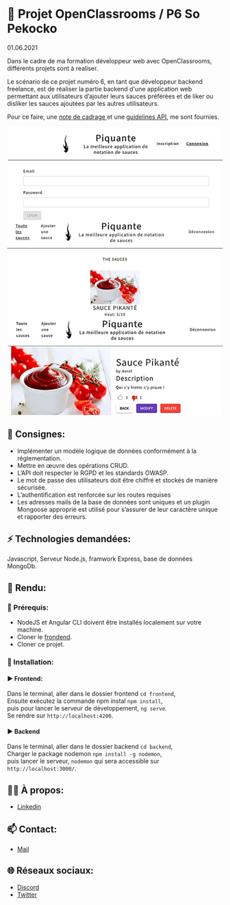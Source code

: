 # 📢 Projet OpenClassrooms / P6 So Pekocko
<p>01.06.2021</p>
<p> 
  Dans le cadre de ma formation développeur web avec OpenClassrooms, différents projets sont à realiser.
</p>

<p> 
  Le scénario de ce projet numéro 6, en tant que développeur backend freelance,
  est de réaliser la partie backend d'une application web permettant aux utilisateurs 
  d’ajouter leurs sauces préférées et de liker ou disliker les sauces ajoutées par les 
  autres utilisateurs.

</p>

<p> 
  Pour ce faire, une <a href="https://s3.eu-west-1.amazonaws.com/course.oc-static.com/projects/DWJ_FR_P6/P6_Note%20de%20cadrage%20So%20Pekocko_V3.pdf">
  note de cadrage </a> et une <a href="https://s3-eu-west-1.amazonaws.com/course.oc-static.com/projects/DWJ_FR_P6/Guidelines+API.pdf">guidelines API</a>,
  me sont fournies.
</p>

<p>
  <img alt="So Pekocko" 
       src="https://github.com/Cyrille57/CyrilleMorel_6_01062021/blob/master/ScreenShot/image_site.png" style:"max-width:60%; width:50%;">
</p>

<h2>📝 Consignes:</h2>

<ul>
  <li>
    Implémenter un modèle logique de données conformément à la réglementation.
  </li>
  <li>
    Mettre en œuvre des opérations CRUD.
  </li>
  <li>
    L’API doit respecter le RGPD et les standards OWASP.
  </li>
  <li>
    Le mot de passe des utilisateurs doit être chiffré et stockés de manière sécurisée.
  </li>
  <li>
    L’authentification est renforcée sur les routes requises 
  </li>
  <li>
  Les adresses mails de la base de données sont uniques et un plugin Mongoose 
  approprié est utilisé pour s’assurer de leur caractère unique et rapporter des erreurs.
  </li>
</ul>

<h2>⚡ Technologies demandées: </h2>

<p> Javascript, Serveur Node.js, framwork Express, base de données MongoDb.</p>

<h2>👀 Rendu: </h2>

<h3> 🔨 Prérequis: </h3>

<ul>
 <li>
  NodeJS et Angular CLI doivent être installés localement sur votre machine.
 </li>
 <li>
  Cloner le <a href="https://github.com/OpenClassrooms-Student-Center/dwj-projet6">frondend</a>.
 </li>
 <li>
  Cloner ce projet.
 </li>
</ul>

<h3> 🔧 Installation:</h3>

<h4>▶️ Frontend:</h4>
<p>
  Dans le terminal, aller dans le dossier frontend <code>cd frontend</code>,</br>
  Ensuite exécutez la commande npm instal <code>npm install</code>,</br>
  puis pour lancer le serveur de développement, <code>ng serve</code>.</br>
  Se rendre sur <code>http://localhost:4200</code>.
</p>

<h4>▶️ Backend</h4>
<p>
  Dans le terminal, aller dans le dossier backend <code>cd backend</code>,</br>
  Charger le package nodemon <code>npm install -g nodemon</code>,</br>
  puis lancer le serveur, <code>nodemon</code> qui sera accessible sur <code>http://localhost:3000/</code>.
</p>

<h2>🙋‍♂️ À propos: </h2>

<ul>
  <li>
    <a href="https://www.linkedin.com/in/cyrille-morel/">Linkedin</a>
  </li>
</ul> 


<h2>📫 Contact: </h2>

<ul>
  <li>
    <a href="mailto:cyril_dev@outlook.fr">Mail</a>
  </li>
</ul>

 <h2>🌐 Réseaux sociaux:</h2>
 
<ul>
  <li>
    <a href="https://discord.gg/At8T9HD">Discord</a>
  </li>
  <li>
    <a href="https://twitter.com/Cyril2101">Twitter</a>
  </li>
</ul>
